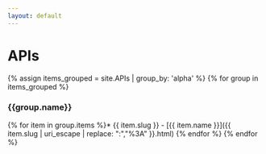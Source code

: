 ```yaml
---
layout: default
---
```

# APIs

{% assign items_grouped = site.APIs | group_by: 'alpha' %}
{% for group in items_grouped %}
### {{group.name}}
{% for item in group.items %}* {{ item.slug }} - [{{ item.name }}]({{ item.slug | uri_escape | replace: ":","%3A" }}.html)
{% endfor %}
{% endfor %}

